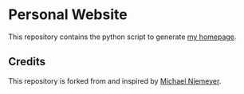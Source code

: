 # Personal Website

This repository contains the python script to generate [my homepage](https://jdeschut.github.io/). 


## Credits

This repository is forked from and inspired by [Michael Niemeyer](https://github.com/m-niemeyer/m-niemeyer.github.io).
